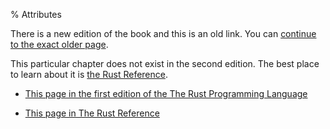 % Attributes

There is a new edition of the book and this is an old link.
You can [continue to the exact older page][1].

This particular chapter does not exist in the second edition.
The best place to learn about it is [the Rust Reference][2].

* [This page in the first edition of the The Rust Programming Language][1]

* [This page in The Rust Reference][2]


[1]: first-edition/attributes.html
[2]: ../reference/attributes.html
